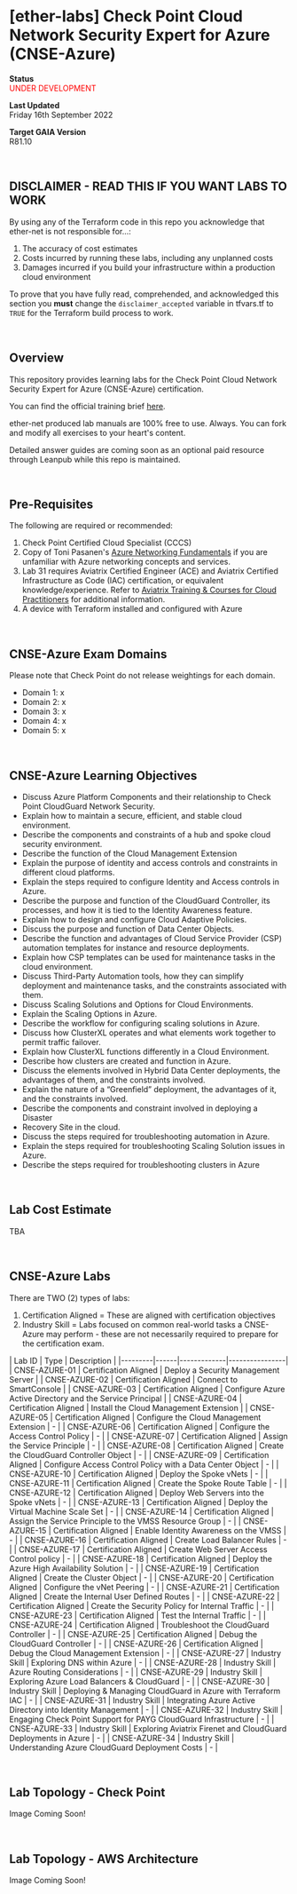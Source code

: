 # [ether-labs] Check Point Cloud Network Security Expert for Azure (CNSE-Azure)

**Status**\
<span style="color:red">UNDER DEVELOPMENT<span>

**Last Updated**\
Friday 16th September 2022

**Target GAIA Version**\
R81.10

<br />

## DISCLAIMER - READ THIS IF YOU WANT LABS TO WORK

By using any of the Terraform code in this repo you acknowledge that ether-net is not responsible for...:
1. The accuracy of cost estimates
2. Costs incurred by running these labs, including any unplanned costs
3. Damages incurred if you build your infrastructure within a production cloud environment

To prove that you have fully read, comprehended, and acknowledged this section you **must** change the `disclaimer_accepted` variable in tfvars.tf to `TRUE` for the Terraform build process to work.

<br />

## Overview
This repository provides learning labs for the Check Point Cloud Network Security Expert for Azure (CNSE-Azure) certification.

You can find the official training brief [here](https://www.checkpoint.com/downloads/training/CNSE-Azure-R81-Course-Overview_Flyer.pdf).

ether-net produced lab manuals are 100% free to use. Always. You can fork and modify all exercises to your heart's content.

Detailed answer guides are coming soon as an optional paid resource through Leanpub while this repo is maintained.

<br />

## Pre-Requisites
The following are required or recommended:
1. Check Point Certified Cloud Specialist (CCCS)
2. Copy of Toni Pasanen's [Azure Networking Fundamentals](https://leanpub.com/azure_networking_fundamentals) if you are unfamiliar with Azure networking concepts and services.
3. Lab 31 requires Aviatrix Certified Engineer (ACE) and Aviatrix Certified Infrastructure as Code (IAC) certification, or equivalent knowledge/experience. Refer to [Aviatrix Training & Courses for Cloud Practitioners](https://aviatrix.com/ace-multicloud-networking-training/) for additional information.
4. A device with Terraform installed and configured with Azure 

<br />

## CNSE-Azure Exam Domains
Please note that Check Point do not release weightings for each domain.
* Domain 1: x
* Domain 2: x
* Domain 3: x
* Domain 4: x
* Domain 5: x

<br />

## CNSE-Azure Learning Objectives
* Discuss Azure Platform Components and their relationship to Check Point CloudGuard Network Security.
* Explain how to maintain a secure, efficient, and stable cloud environment.
* Describe the components and constraints of a hub and spoke cloud security environment.
* Describe the function of the Cloud Management Extension
* Explain the purpose of identity and access controls and constraints in different cloud platforms.
* Explain the steps required to configure Identity and Access controls in Azure.
* Describe the purpose and function of the CloudGuard Controller, its processes, and how it is tied to the Identity Awareness feature.
* Explain how to design and configure Cloud Adaptive Policies.
* Discuss the purpose and function of Data Center Objects.
* Describe the function and advantages of Cloud Service Provider (CSP) automation templates for instance and resource deployments.
* Explain how CSP templates can be used for maintenance tasks in the cloud environment.
* Discuss Third-Party Automation tools, how they can simplify deployment and maintenance tasks, and the constraints associated with them.
* Discuss Scaling Solutions and Options for Cloud Environments.
* Explain the Scaling Options in Azure.
* Describe the workflow for configuring scaling solutions in Azure.
* Discuss how ClusterXL operates and what elements work together to permit traffic failover.
* Explain how ClusterXL functions differently in a Cloud Environment.
* Describe how clusters are created and function in Azure.
* Discuss the elements involved in Hybrid Data Center deployments, the advantages of them, and the constraints involved.
* Explain the nature of a “Greenfield” deployment, the advantages of it, and the constraints involved.
* Describe the components and constraint involved in deploying a Disaster
* Recovery Site in the cloud.
* Discuss the steps required for troubleshooting automation in Azure.
* Explain the steps required for troubleshooting Scaling Solution issues in Azure.
* Describe the steps required for troubleshooting clusters in Azure

<br />

## Lab Cost Estimate

TBA

<br />

## CNSE-Azure Labs
There are TWO (2) types of labs:
1. Certification Aligned = These are aligned with certification objectives
2. Industry Skill = Labs focused on common real-world tasks a CNSE-Azure may perform - these are not necessarily required to prepare for the certification exam.

| Lab ID  | Type | Description |
|---------|------|-------------|----------------|
| CNSE-AZURE-01 | Certification Aligned | Deploy a Security Management Server |
| CNSE-AZURE-02 | Certification Aligned | Connect to SmartConsole |
| CNSE-AZURE-03 | Certification Aligned | Configure Azure Active Directory and the Service Principal |
| CNSE-AZURE-04 | Certification Aligned | Install the Cloud Management Extension |
| CNSE-AZURE-05 | Certification Aligned | Configure the Cloud Management Extension | - |
| CNSE-AZURE-06 | Certification Aligned | Configure the Access Control Policy | - |
| CNSE-AZURE-07 | Certification Aligned | Assign the Service Principle | - |
| CNSE-AZURE-08 | Certification Aligned | Create the CloudGuard Controller Object | - |
| CNSE-AZURE-09 | Certification Aligned | Configure Access Control Policy with a Data Center Object | - |
| CNSE-AZURE-10 | Certification Aligned | Deploy the Spoke vNets | - |
| CNSE-AZURE-11 | Certification Aligned | Create the Spoke Route Table | - |
| CNSE-AZURE-12 | Certification Aligned | Deploy Web Servers into the Spoke vNets | - |
| CNSE-AZURE-13 | Certification Aligned | Deploy the Virtual Machine Scale Set | - |
| CNSE-AZURE-14 | Certification Aligned | Assign the Service Principle to the VMSS Resource Group | - |
| CNSE-AZURE-15 | Certification Aligned | Enable Identity Awareness on the VMSS | - |
| CNSE-AZURE-16 | Certification Aligned | Create Load Balancer Rules | - |
| CNSE-AZURE-17 | Certification Aligned | Create Web Server Access Control policy | - |
| CNSE-AZURE-18 | Certification Aligned | Deploy the Azure High Availability Solution | - |
| CNSE-AZURE-19 | Certification Aligned | Create the Cluster Object | - |
| CNSE-AZURE-20 | Certification Aligned | Configure the vNet Peering | - |
| CNSE-AZURE-21 | Certification Aligned | Create the Internal User Defined Routes | - |
| CNSE-AZURE-22 | Certification Aligned | Create the Security Policy for Internal Traffic | - |
| CNSE-AZURE-23 | Certification Aligned | Test the Internal Traffic | - |
| CNSE-AZURE-24 | Certification Aligned | Troubleshoot the CloudGuard Controller | - |
| CNSE-AZURE-25 | Certification Aligned | Debug the CloudGuard Controller | - |
| CNSE-AZURE-26 | Certification Aligned | Debug the Cloud Management Extension | - |
| CNSE-AZURE-27 | Industry Skill | Exploring DNS within Azure | - |
| CNSE-AZURE-28 | Industry Skill | Azure Routing Considerations | - |
| CNSE-AZURE-29 | Industry Skill | Exploring Azure Load Balancers & CloudGuard | - |
| CNSE-AZURE-30 | Industry Skill | Deploying & Managing CloudGuard in Azure with Terraform IAC | - |
| CNSE-AZURE-31 | Industry Skill | Integrating Azure Active Directory into Identity Management | - |
| CNSE-AZURE-32 | Industry Skill | Engaging Check Point Support for PAYG CloudGuard Infrastructure | - |
| CNSE-AZURE-33 | Industry Skill | Exploring Aviatrix Firenet and CloudGuard Deployments in Azure | - |
| CNSE-AZURE-34 | Industry Skill | Understanding Azure CloudGuard Deployment Costs | - |

<br />

## Lab Topology - Check Point

Image Coming Soon!

<br />

## Lab Topology - AWS Architecture 

Image Coming Soon!